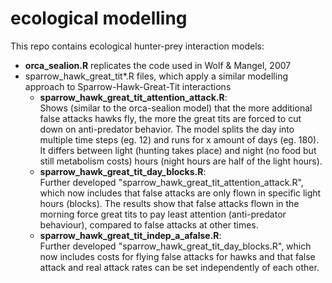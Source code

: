 # ecological modelling

This repo contains ecological hunter-prey interaction models:
* **orca_sealion.R** replicates the code used in Wolf & Mangel, 2007
* sparrow_hawk_great_tit*.R files, which apply a similar modelling approach to Sparrow-Hawk-Great-Tit interactions
  * **sparrow_hawk_great_tit_attention_attack.R**:   
    Shows (similar to the orca-sealion model) that the more additional false attacks hawks fly, the more the great tits are forced to cut down on anti-predator behavior. The model splits the day into multiple time steps (eg. 12) and runs for x amount of days (eg. 180). It differs between light (hunting takes place) and night (no food but still metabolism costs) hours (night hours are half of the light hours).
  * **sparrow_hawk_great_tit_day_blocks.R**:  
    Further developed "sparrow_hawk_great_tit_attention_attack.R", which now includes that false attacks are only flown in specific light hours (blocks). The results show that false attacks flown in the morning force great tits to pay least attention (anti-predator behaviour), compared to false attacks at other times.
  * **sparrow_hawk_great_tit_indep_a_afalse.R**:  
    Further developed "sparrow_hawk_great_tit_day_blocks.R", which now includes costs for flying false attacks for hawks and that false attack and real attack rates can be set independently of each other.
